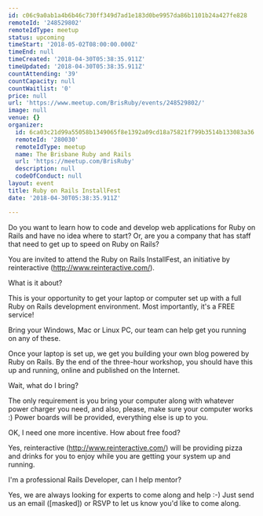 ```yaml
---
id: c06c9a0ab1a4b6b46c730ff349d7ad1e183d0be9957da86b1101b24a427fe828
remoteId: '248529802'
remoteIdType: meetup
status: upcoming
timeStart: '2018-05-02T08:00:00.000Z'
timeEnd: null
timeCreated: '2018-04-30T05:38:35.911Z'
timeUpdated: '2018-04-30T05:38:35.911Z'
countAttending: '39'
countCapacity: null
countWaitlist: '0'
price: null
url: 'https://www.meetup.com/BrisRuby/events/248529802/'
image: null
venue: {}
organizer:
  id: 6ca03c21d99a55058b1349065f8e1392a09cd18a75821f799b3514b133083a36
  remoteId: '280030'
  remoteIdType: meetup
  name: The Brisbane Ruby and Rails
  url: 'https://meetup.com/BrisRuby'
  description: null
  codeOfConduct: null
layout: event
title: Ruby on Rails InstallFest
date: '2018-04-30T05:38:35.911Z'

---
```

<p>Do you want to learn how to code and develop web applications for Ruby on Rails and have no idea where to start? Or, are you a company that has staff that need to get up to speed on Ruby on Rails?</p> <p>You are invited to attend the Ruby on Rails InstallFest, an initiative by reinteractive (<a href="http://www.reinteractive.com/" class="linkified">http://www.reinteractive.com/</a>).</p> <p>What is it about?</p> <p>This is your opportunity to get your laptop or computer set up with a full Ruby on Rails development environment. Most importantly, it's a FREE service!</p> <p>Bring your Windows, Mac or Linux PC, our team can help get you running on any of these.</p> <p>Once your laptop is set up, we get you building your own blog powered by Ruby on Rails. By the end of the three-hour workshop, you should have this up and running, online and published on the Internet.</p> <p>Wait, what do I bring?</p> <p>The only requirement is you bring your computer along with whatever power charger you need, and also, please, make sure your computer works :) Power boards will be provided, everything else is up to you.</p> <p>OK, I need one more incentive. How about free food?</p> <p>Yes, reinteractive (<a href="http://www.reinteractive.com/" class="linkified">http://www.reinteractive.com/</a>) will be providing pizza and drinks for you to enjoy while you are getting your system up and running.</p> <p>I'm a professional Rails Developer, can I help mentor?</p> <p>Yes, we are always looking for experts to come along and help :-) Just send us an email ([masked]) or RSVP to let us know you'd like to come along.</p>
